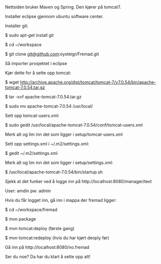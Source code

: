 Nettsiden bruker Maven og Spring.
Den kjører på tomcat7.

Installer eclipse gjennom ubuntu software center.

Installer git:

  $ sudo apt-get install git
  
  $ cd ~/workspace
  
  $ git clone git@github.com:oysteigr/Fremad.git
  
  
Så importer prosjektet i eclipse


Kjør dette for å sette opp tomcat:

  $ wget http://archive.apache.org/dist/tomcat/tomcat-7/v7.0.54/bin/apache-tomcat-7.0.54.tar.gz
  
  $ tar -xvf apache-tomcat-7.0.54.tar.gz
  
  $ sudo mv apache-tomcat-7.0.54 /usr/local/
  

Sett opp tomcat-users.xml:

  $ sudo gedit /usr/local/apache-tomcat-7.0.54/conf/tomcat-users.xml
  
Merk alt og lim inn det som ligger i setup/tomcat-users.xml


Sett opp settings.xml i ~/.m2/settings.xml:

  $ gedit ~/.m2/settings.xml
  
Merk alt og lim inn det som ligger i setup/settings.xml:

  $ /usr/local/apache-tomcat-7.0.54/bin/startup.sh
  

Sjekk at det funker ved å logge inn på http://localhost:8080/manager/text

User: amdin pw: admin

Hvis du får logget inn, gå inn i mappa der fremad ligger:

  $ cd ~/workspace/fremad
  
  $ mvn package
  
  $ mvn tomcat:deploy (første gang)
  
  $ mvn tomcat:redeploy (hvis du har kjørt deoply før)

Gå inn på http://localhost:8080/no.fremad

Ser du noe? Da har du klart å sette opp alt!
